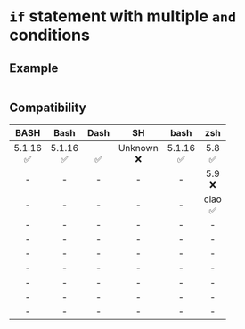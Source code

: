 # `if` statement with multiple `and` conditions

## Example

```sh

```

## Compatibility
| BASH | Bash | Dash | SH | bash | zsh |
|:---:|:---:|:---:|:---:|:---:|:---:|
| 5.1.16<br>✅ | 5.1.16<br>✅ | <br>✅ | Unknown<br>❌ | 5.1.16<br>✅ | 5.8<br>✅ |
| - | - | - | - | - | 5.9<br>❌ |
| - | - | - | - | - | ciao<br>✅ |
| - | - | - | - | - | - |
| - | - | - | - | - | - |
| - | - | - | - | - | - |
| - | - | - | - | - | - |
| - | - | - | - | - | - |
| - | - | - | - | - | - |
| - | - | - | - | - | - |
